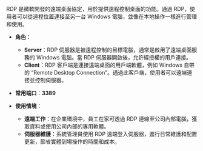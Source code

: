 RDP 是微軟開發的遠端桌面協定，用於提供遠程控制桌面的功能。通過 RDP，使用者可以從遠程位置連接至另一台 Windows 電腦，並像在本地操作一樣進行管理和使用。

- **角色**：
    
    - **Server**：RDP 伺服器是被遠程控制的目標電腦，通常是啟用了遠端桌面服務的 Windows 電腦。當 RDP 伺服器開啟後，允許經授權的用戶連接。
    - **Client**：RDP 客戶端是連接遠端桌面的用戶端軟體，例如 Windows 自帶的 “Remote Desktop Connection”。通過此客戶端，使用者可以遠端連接並控制伺服器。
- **常用端口**：**3389**
    
- **使用情境**：
    
    - **遠端工作**：在企業環境中，員工在家可透過 RDP 連線至公司內部電腦，獲取資料或使用公司內部的專用軟體。
    - **伺服器維護**：系統管理員使用 RDP 遠端登入伺服器，進行日常維護和配置更新，節省實體到場操作的時間和成本。